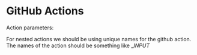 # GitHub Actions

Action parameters:

For nested actions we should be using unique names for the github action.
The names of the action should be something like
<ORG>_<REPO>_INPUT_<InputName>
